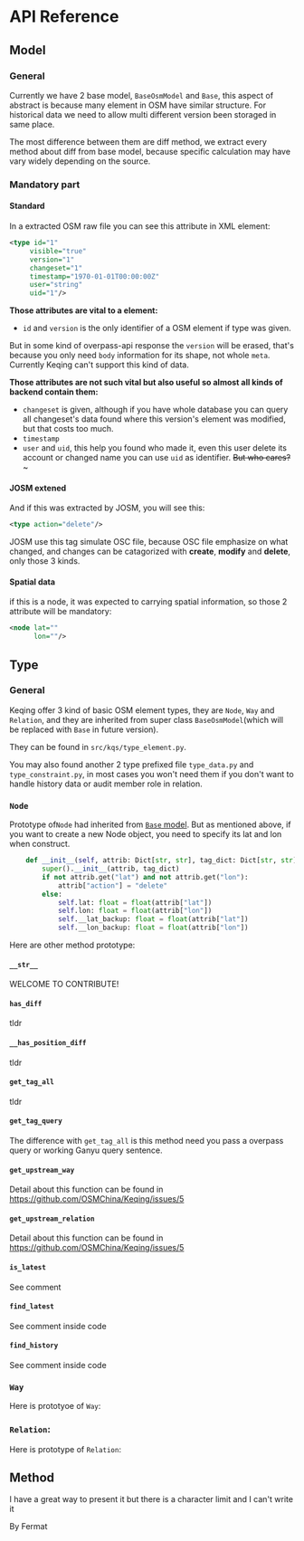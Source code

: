 # API Reference

## Model

### General

Currently we have 2 base model, `BaseOsmModel` and `Base`, this aspect of abstract is  because many element in OSM have similar structure. For historical data we need to allow multi different version been storaged in same place.

The most difference between them are diff method, we extract every method about diff from base model, because specific calculation may have vary widely depending on the source.

### Mandatory part

#### Standard

In a extracted OSM raw file you can see this attribute in XML element:

```xml
<type id="1"
     visible="true"
     version="1"
     changeset="1"
     timestamp="1970-01-01T00:00:00Z"
     user="string"
     uid="1"/>
```

**Those attributes are vital to a element:**

+ `id` and `version` is the only identifier of a OSM element if type was given.

But in some kind of overpass-api response the `version` will be erased, that's because you only need `body` information for its shape, not whole `meta`. Currently Keqing can't support this kind of data.

**Those attributes are not such vital but also useful so almost all kinds of backend contain them:**

+ `changeset` is given, although if you have whole database you can query all changeset's data found where this version's element was modified, but that costs too much.
+ `timestamp`
+ `user` and `uid`, this help you found who made it, even this user delete its account or changed name you can use `uid` as identifier. ~~But who cares?~~~

#### JOSM extened

And if this was extracted by JOSM, you will see this:
```xml
<type action="delete"/>
```
JOSM use this tag simulate OSC file, because OSC file emphasize on what changed, and changes can be catagorized with **create**, **modify** and **delete**, only those 3 kinds.

#### Spatial data

if this is a node, it was expected to carrying spatial information, so those 2 attribute will be mandatory:

```xml
<node lat=""
      lon=""/>
```

## Type

### General

Keqing offer 3 kind of basic OSM element types, they are `Node`, `Way` and `Relation`, and they are inherited from super class `BaseOsmModel`(which will be replaced with `Base` in future version).

They can be found in `src/kqs/type_element.py`.

You may also found another 2 type prefixed file `type_data.py` and `type_constraint.py`, in most cases you won't need them if you don't want to handle history data or audit member role in relation.

### `Node`

Prototype of`Node` had inherited from [`Base` model](#Model). But as mentioned above, if you want to create a new Node object, you need to specify its lat and lon when construct.

```python
    def __init__(self, attrib: Dict[str, str], tag_dict: Dict[str, str]):
        super().__init__(attrib, tag_dict)
        if not attrib.get("lat") and not attrib.get("lon"):
            attrib["action"] = "delete"
        else:
            self.lat: float = float(attrib["lat"])
            self.lon: float = float(attrib["lon"])
            self.__lat_backup: float = float(attrib["lat"])
            self.__lon_backup: float = float(attrib["lon"])
```
Here are other method prototype:

#### `__str__`

WELCOME TO CONTRIBUTE!

#### `has_diff`

tldr

#### `__has_position_diff`

tldr

#### `get_tag_all`

tldr

#### `get_tag_query`

The difference with `get_tag_all` is this method need you pass a overpass query or working Ganyu query sentence.

#### `get_upstream_way`

Detail about this function can be found in https://github.com/OSMChina/Keqing/issues/5

#### `get_upstream_relation`

Detail about this function can be found in https://github.com/OSMChina/Keqing/issues/5

#### `is_latest`

See comment

#### `find_latest`

See comment inside code

#### `find_history`

See comment inside code

### `Way`

Here is prototyoe of `Way`:

### `Relation`:

Here is prototype of `Relation`:

## Method

I have a great way to present it but there is a character limit and I can't write it

By Fermat

